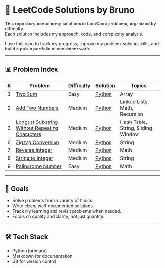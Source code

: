 # 🧠 LeetCode Solutions by Bruno

This repository contains my solutions to LeetCode problems, organized by difficulty.  
Each solution includes my approach, code, and complexity analysis.

I use this repo to track my progress, improve my problem-solving skills, and build a public portfolio of consistent work.

---

## 📊 Problem Index

| #   | Problem                                                                                                                         | Difficulty | Solution                                                          | Topics                             |
| --- | ------------------------------------------------------------------------------------------------------------------------------- | ---------- | ----------------------------------------------------------------- | ---------------------------------- |
| 1   | [Two Sum](https://leetcode.com/problems/two-sum/)                                                                               | Easy       | [Python](easy/two-sum.py)                                         | Array                              |
| 2   | [Add Two Numbers](https://leetcode.com/problems/add-two-numbers/)                                                               | Medium     | [Python](medium/add-two-numbers.py)                               | Linked Lists, Math, Recursion      |
| 3   | [Longest Substring Without Repeating Characters](https://leetcode.com/problems/longest-substring-without-repeating-characters/) | Medium     | [Python](medium/longest-substring-without-repeting-characters.py) | Hash Table, String, Sliding Window |
| 6   | [Zigzag Conversion](https://leetcode.com/problems/zigzag-conversion/)                                                           | Medium     | [Python](medium/zizag-conversion.py)                              | String                             |
| 7   | [Reverse Integer](https://leetcode.com/problems/palindrome-number/)                                                             | Medium     | [Python](medium/reverse-interger.py)                              | Math                               |
| 8   | [String to Integer](https://leetcode.com/problems/string-to-integer-atoi)                                                       | Medium     | [Python](medium/string-to-integer-atoi.py)                        | String                             |
| 9   | [Palindrome Number](https://leetcode.com/problems/palindrome-number/)                                                           | Easy       | [Python](easy/palindrome-number.py)                               | Math                               |

---

## 🚀 Goals

- Solve problems from a variety of topics.
- Write clean, well-documented solutions.
- Track my learning and revisit problems when needed.
- Focus on quality and clarity, not just quantity.

---

## 🛠️ Tech Stack

- Python (primary)
- Markdown for documentation
- Git for version control
